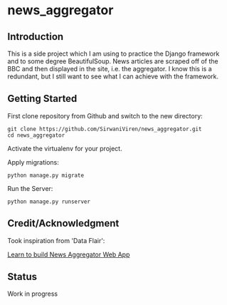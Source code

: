 # news_aggregator
## Introduction
This is a side project which I am using to practice the Django framework and to some degree BeautifulSoup. News articles are scraped off of the BBC and then displayed in the site, i.e. the aggregator. I know this is a redundant, but I still want to see what I can achieve with the framework.
## Getting Started
First clone repository from Github and switch to the new directory:
```
git clone https://github.com/SirwaniViren/news_aggregator.git
cd news_aggregator
```
Activate the virtualenv for your project.

Apply migrations:

```
python manage.py migrate
```
Run the Server:
```
python manage.py runserver
```
## Credit/Acknowledgment
Took inspiration from 'Data Flair':

[Learn to build News Aggregator Web App](https://data-flair.training/blogs/django-project-news-aggregator-app/)
## Status
Work in progress
